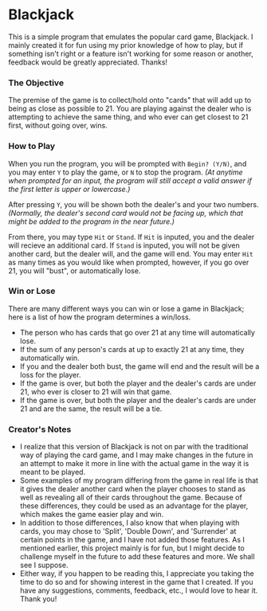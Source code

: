 # Blackjack

This is a simple program that emulates the popular card game, Blackjack. I mainly created it for fun using my prior knowledge of how to play, but if something isn't right or a feature isn't working for some reason or another, feedback would be greatly appreciated. Thanks!

### The Objective

The premise of the game is to collect/hold onto "cards" that will add up to being as close as possible to 21. You are playing against the dealer who is attempting to achieve the same thing, and who ever can get closest to 21 first, without going over, wins. 

### How to Play 

When you run the program, you will be prompted with `Begin? (Y/N)`, and you may enter `Y` to play the game, or `N` to stop the program. _(At anytime when prompted for an input, the program will still accept a valid answer if the first letter is upper or lowercase.)_

After pressing `Y`, you will be shown both the dealer's and your two numbers. _(Normally, the dealer's second card would not be facing up, which that might be added to the program in the near future.)_ 

From there, you may type `Hit` or `Stand`. If `Hit` is inputed, you and the dealer will recieve an additional card. If `Stand` is inputed, you will not be given another card, but the dealer will, and the game will end. You may enter `Hit` as many times as you would like when prompted, however, if you go over 21, you will "bust", or automatically lose. 

### Win or Lose

There are many different ways you can win or lose a game in Blackjack; here is a list of how the program determines a win/loss.

- The person who has cards that go over 21 at any time will automatically lose. 
- If the sum of any person's cards at up to exactly 21 at any time, they automatically win.
- If you and the dealer both bust, the game will end and the result will be a loss for the player. 
- If the game is over, but both the player and the dealer's cards are under 21, who ever is closer to 21 will win that game. 
- If the game is over, but both the player and the dealer's cards are under 21 and are the same, the result will be a tie. 

### Creator's Notes

- I realize that this version of Blackjack is not on par with the traditional way of playing the card game, and I may make changes in the future in an attempt to make it more in line with the actual game in the way it is meant to be played. 
- Some examples of my program differing from the game in real life is that it gives the dealer another card when the player chooses to stand as well as revealing all of their cards throughout the game. Because of these differences, they could be used as an advantage for the player, which makes the game easier play and win. 
- In addition to those differences, I also know that when playing with cards, you may chose to 'Split', 'Double Down', and 'Surrender' at certain points in the game, and I have not added those features. As I mentioned earlier, this project mainly is for fun, but I might decide to challenge myself in the future to add these features and more. We shall see I suppose. 
- Either way, if you happen to be reading this, I appreciate you taking the time to do so and for showing interest in the game that I created. If you have any suggestions, comments, feedback, etc., I would love to hear it. Thank you!
